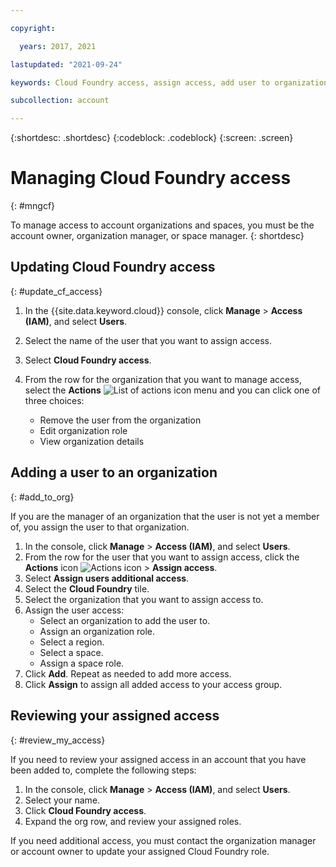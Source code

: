 ```yaml
---

copyright:

  years: 2017, 2021

lastupdated: "2021-09-24"

keywords: Cloud Foundry access, assign access, add user to organization, Cloud Foundry roles

subcollection: account

---
```


{:shortdesc: .shortdesc}
{:codeblock: .codeblock}
{:screen: .screen}

# Managing Cloud Foundry access
{: #mngcf}

To manage access to account organizations and spaces, you must be the account owner, organization manager, or space manager.
{: shortdesc}

## Updating Cloud Foundry access
{: #update_cf_access}

1. In the {{site.data.keyword.cloud}} console, click **Manage** > **Access (IAM)**, and select **Users**.
2. Select the name of the user that you want to assign access. 
3. Select **Cloud Foundry access**.
4. From the row for the organization that you want to manage access, select the **Actions** ![List of actions icon](../icons/action-menu-icon.svg) menu and you can click one of three choices:

   * Remove the user from the organization
   * Edit organization role
   * View organization details


## Adding a user to an organization
{: #add_to_org}

If you are the manager of an organization that the user is not yet a member of, you assign the user to that organization.

1. In the console, click **Manage** > **Access (IAM)**, and select **Users**.
2. From the row for the user that you want to assign access, click the **Actions** icon ![Actions icon](../icons/action-menu-icon.svg) > **Assign access**.
3. Select **Assign users additional access**. 
4. Select the **Cloud Foundry** tile. 
5. Select the organization that you want to assign access to. 
6. Assign the user access:
   * Select an organization to add the user to.
   * Assign an organization role.
   * Select a region.
   * Select a space.
   * Assign a space role.
7. Click **Add**. Repeat as needed to add more access.
8. Click **Assign** to assign all added access to your access group. 

## Reviewing your assigned access
{: #review_my_access}

If you need to review your assigned access in an account that you have been added to, complete the following steps:

1. In the console, click **Manage** > **Access (IAM)**, and select **Users**.
2. Select your name.
3. Click **Cloud Foundry access**.
4. Expand the org row, and review your assigned roles.

If you need additional access, you must contact the organization manager or account owner to update your assigned Cloud Foundry role.
